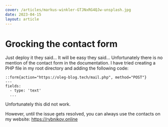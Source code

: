 ```yaml
---
cover: /articles/markus-winkler-GTJNxRG4QJw-unsplash.jpg
date: 2023-04-15
layout: article
---
```


# Grocking the contact form

Just deploy it they said... It will be easy they said... 
Unfortunately there is no mention of the contact form in the documentation. I have tried creating a PHP file in my root directory and adding the following code:

```mdc
::form{action="https://oleg-blog.tech/mail.php", method="POST"}
---
fields:
  - type: 'text'
  ...

```
Unfortunately this did not work. 

However, until the issue gets resolved, you can always use the contacts on my website: https://rybnikov.online
